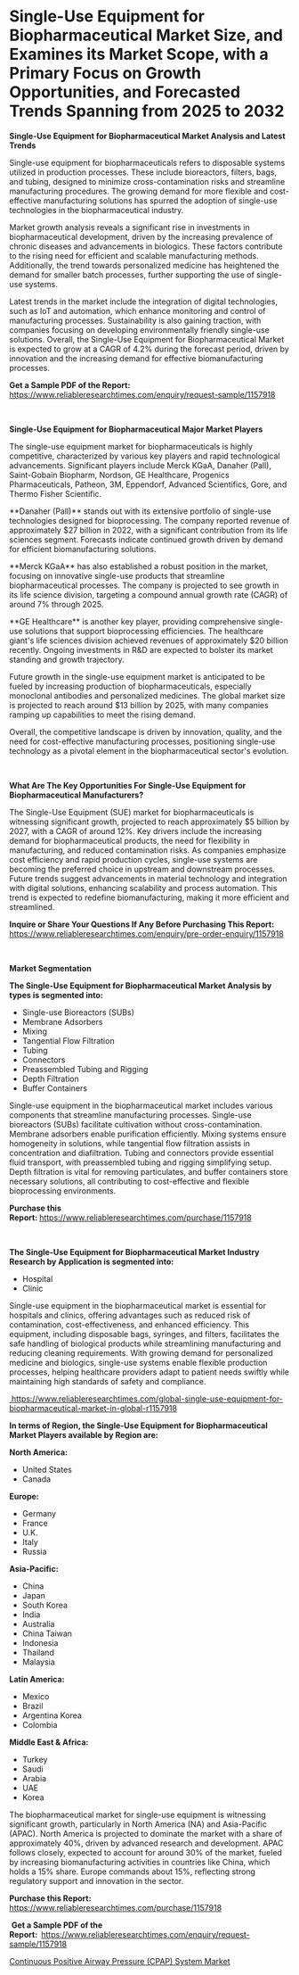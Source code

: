 <p><h1>Single-Use Equipment for Biopharmaceutical Market Size, and Examines its Market Scope, with a Primary Focus on Growth Opportunities, and Forecasted Trends Spanning from 2025 to 2032</h1></p><p><strong>Single-Use Equipment for Biopharmaceutical Market Analysis and Latest Trends</strong></p>
<p><p>Single-use equipment for biopharmaceuticals refers to disposable systems utilized in production processes. These include bioreactors, filters, bags, and tubing, designed to minimize cross-contamination risks and streamline manufacturing procedures. The growing demand for more flexible and cost-effective manufacturing solutions has spurred the adoption of single-use technologies in the biopharmaceutical industry. </p><p>Market growth analysis reveals a significant rise in investments in biopharmaceutical development, driven by the increasing prevalence of chronic diseases and advancements in biologics. These factors contribute to the rising need for efficient and scalable manufacturing methods. Additionally, the trend towards personalized medicine has heightened the demand for smaller batch processes, further supporting the use of single-use systems.</p><p>Latest trends in the market include the integration of digital technologies, such as IoT and automation, which enhance monitoring and control of manufacturing processes. Sustainability is also gaining traction, with companies focusing on developing environmentally friendly single-use solutions. Overall, the Single-Use Equipment for Biopharmaceutical Market is expected to grow at a CAGR of 4.2% during the forecast period, driven by innovation and the increasing demand for effective biomanufacturing processes.</p></p>
<p><strong>Get a Sample PDF of the Report:&nbsp;</strong> <a href="https://www.reliableresearchtimes.com/enquiry/request-sample/1157918?utm_campaign=3215&utm_medium=2&utm_source=Github&utm_content=ia&utm_term=04032025&utm_id=single-use-equipment-for-biopharmaceutical">https://www.reliableresearchtimes.com/enquiry/request-sample/1157918</a></p>
<p>&nbsp;</p>
<p><strong>Single-Use Equipment for Biopharmaceutical Major Market Players</strong></p>
<p><p>The single-use equipment market for biopharmaceuticals is highly competitive, characterized by various key players and rapid technological advancements. Significant players include Merck KGaA, Danaher (Pall), Saint-Gobain Biopharm, Nordson, GE Healthcare, Progenics Pharmaceuticals, Patheon, 3M, Eppendorf, Advanced Scientifics, Gore, and Thermo Fisher Scientific.</p><p>**Danaher (Pall)** stands out with its extensive portfolio of single-use technologies designed for bioprocessing. The company reported revenue of approximately $27 billion in 2022, with a significant contribution from its life sciences segment. Forecasts indicate continued growth driven by demand for efficient biomanufacturing solutions.</p><p>**Merck KGaA** has also established a robust position in the market, focusing on innovative single-use products that streamline biopharmaceutical processes. The company is projected to see growth in its life science division, targeting a compound annual growth rate (CAGR) of around 7% through 2025.</p><p>**GE Healthcare** is another key player, providing comprehensive single-use solutions that support bioprocessing efficiencies. The healthcare giant's life sciences division achieved revenues of approximately $20 billion recently. Ongoing investments in R&D are expected to bolster its market standing and growth trajectory.</p><p>Future growth in the single-use equipment market is anticipated to be fueled by increasing production of biopharmaceuticals, especially monoclonal antibodies and personalized medicines. The global market size is projected to reach around $13 billion by 2025, with many companies ramping up capabilities to meet the rising demand.</p><p>Overall, the competitive landscape is driven by innovation, quality, and the need for cost-effective manufacturing processes, positioning single-use technology as a pivotal element in the biopharmaceutical sector's evolution.</p></p>
<p>&nbsp;</p>
<p><strong>What Are The Key Opportunities For Single-Use Equipment for Biopharmaceutical Manufacturers?</strong></p>
<p><p>The Single-Use Equipment (SUE) market for biopharmaceuticals is witnessing significant growth, projected to reach approximately $5 billion by 2027, with a CAGR of around 12%. Key drivers include the increasing demand for biopharmaceutical products, the need for flexibility in manufacturing, and reduced contamination risks. As companies emphasize cost efficiency and rapid production cycles, single-use systems are becoming the preferred choice in upstream and downstream processes. Future trends suggest advancements in material technology and integration with digital solutions, enhancing scalability and process automation. This trend is expected to redefine biomanufacturing, making it more efficient and streamlined.</p></p>
<p><strong>Inquire or Share Your Questions If Any Before Purchasing This Report:</strong> <a href="https://www.reliableresearchtimes.com/enquiry/pre-order-enquiry/1157918?utm_campaign=3215&utm_medium=2&utm_source=Github&utm_content=ia&utm_term=04032025&utm_id=single-use-equipment-for-biopharmaceutical">https://www.reliableresearchtimes.com/enquiry/pre-order-enquiry/1157918</a></p>
<p>&nbsp;</p>
<p><strong>Market Segmentation</strong></p>
<p><strong>The Single-Use Equipment for Biopharmaceutical Market Analysis by types is segmented into:</strong></p>
<p><ul><li>Single-use Bioreactors (SUBs)</li><li>Membrane Adsorbers</li><li>Mixing</li><li>Tangential Flow Filtration</li><li>Tubing</li><li>Connectors</li><li>Preassembled Tubing and Rigging</li><li>Depth Filtration</li><li>Buffer Containers</li></ul></p>
<p><p>Single-use equipment in the biopharmaceutical market includes various components that streamline manufacturing processes. Single-use bioreactors (SUBs) facilitate cultivation without cross-contamination. Membrane adsorbers enable purification efficiently. Mixing systems ensure homogeneity in solutions, while tangential flow filtration assists in concentration and diafiltration. Tubing and connectors provide essential fluid transport, with preassembled tubing and rigging simplifying setup. Depth filtration is vital for removing particulates, and buffer containers store necessary solutions, all contributing to cost-effective and flexible bioprocessing environments.</p></p>
<p><strong>Purchase this Report:&nbsp;</strong><a href="https://www.reliableresearchtimes.com/purchase/1157918?utm_campaign=3215&utm_medium=2&utm_source=Github&utm_content=ia&utm_term=04032025&utm_id=single-use-equipment-for-biopharmaceutical">https://www.reliableresearchtimes.com/purchase/1157918</a></p>
<p>&nbsp;</p>
<p><strong>The Single-Use Equipment for Biopharmaceutical Market Industry Research by Application is segmented into:</strong></p>
<p><ul><li>Hospital</li><li>Clinic</li></ul></p>
<p><p>Single-use equipment in the biopharmaceutical market is essential for hospitals and clinics, offering advantages such as reduced risk of contamination, cost-effectiveness, and enhanced efficiency. This equipment, including disposable bags, syringes, and filters, facilitates the safe handling of biological products while streamlining manufacturing and reducing cleaning requirements. With growing demand for personalized medicine and biologics, single-use systems enable flexible production processes, helping healthcare providers adapt to patient needs swiftly while maintaining high standards of safety and compliance.</p></p>
<p><a href="https://www.reliableresearchtimes.com/global-single-use-equipment-for-biopharmaceutical-market-in-global-r1157918?utm_campaign=3215&utm_medium=2&utm_source=Github&utm_content=ia&utm_term=04032025&utm_id=single-use-equipment-for-biopharmaceutical">&nbsp;https://www.reliableresearchtimes.com/global-single-use-equipment-for-biopharmaceutical-market-in-global-r1157918</a></p>
<p><strong>In terms of Region, the Single-Use Equipment for Biopharmaceutical Market Players available by Region are:</strong></p>
<p>
    <p> <strong> North America: </strong>
        <ul>
            <li>United States</li>
            <li>Canada</li>
        </ul>
        </p> 
    <p> <strong> Europe: </strong>
        <ul>
            <li>Germany</li>
            <li>France</li>
            <li>U.K.</li>
            <li>Italy</li>
            <li>Russia</li>
        </ul>
        </p> 
    <p> <strong> Asia-Pacific: </strong>
        <ul>
            <li>China</li>
            <li>Japan</li>
            <li>South Korea</li>
            <li>India</li>
            <li>Australia</li>
            <li>China Taiwan</li>
            <li>Indonesia</li>
            <li>Thailand</li>
            <li>Malaysia</li>
        </ul>
        </p> 
    <p> <strong> Latin America: </strong>
        <ul>
            <li>Mexico</li>
            <li>Brazil</li>
            <li>Argentina Korea</li>
            <li>Colombia</li>
        </ul>
        </p> 
    <p> <strong> Middle East & Africa: </strong>
        <ul>
            <li>Turkey</li>
            <li>Saudi</li>
            <li>Arabia</li>
            <li>UAE</li>
            <li>Korea</li>
        </ul>
    </p>
    </p>
<p><p>The biopharmaceutical market for single-use equipment is witnessing significant growth, particularly in North America (NA) and Asia-Pacific (APAC). North America is projected to dominate the market with a share of approximately 40%, driven by advanced research and development. APAC follows closely, expected to account for around 30% of the market, fueled by increasing biomanufacturing activities in countries like China, which holds a 15% share. Europe commands about 15%, reflecting strong regulatory support and innovation in the sector.</p></p>
<p><strong>Purchase this Report: </strong><a href="https://www.reliableresearchtimes.com/purchase/1157918?utm_campaign=3215&utm_medium=2&utm_source=Github&utm_content=ia&utm_term=04032025&utm_id=single-use-equipment-for-biopharmaceutical">https://www.reliableresearchtimes.com/purchase/1157918</a></p>
<p>&nbsp;<strong>Get a Sample PDF of the Report:&nbsp;&nbsp;</strong><a href="https://www.reliableresearchtimes.com/enquiry/request-sample/1157918?utm_campaign=3215&utm_medium=2&utm_source=Github&utm_content=ia&utm_term=04032025&utm_id=single-use-equipment-for-biopharmaceutical">https://www.reliableresearchtimes.com/enquiry/request-sample/1157918</a></p>
<p><strong></strong></p>
<p><p><a href="https://github.com/azorrotutus/Market-Research-Report-List-1/blob/main/continuous-positive-airway-pressure-cpap-system-market.md?utm_campaign=3215&utm_medium=2&utm_source=Github&utm_content=ia&utm_term=04032025&utm_id=single-use-equipment-for-biopharmaceutical">Continuous Positive Airway Pressure (CPAP) System Market</a></p></p>